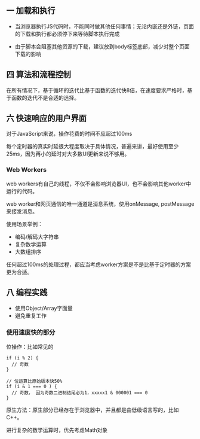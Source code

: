 
## 一 加载和执行

- 当浏览器执行JS代码时，不能同时做其他任何事情；无论内嵌还是外链，页面的下载和执行都必须停下来等待脚本执行完成

- 由于脚本会阻塞其他资源的下载，建议放到body标签底部，减少对整个页面下载的影响



## 四 算法和流程控制

在所有情况下，基于循环的迭代比基于函数的迭代快8倍，在速度要求严格时，基于函数的迭代不是合适的选择。



## 六 快速响应的用户界面

对于JavaScript来说，操作花费的时间不应超过100ms

每个定时器的真实时延很大程度取决于具体情况，普遍来讲，最好使用至少25ms，因为再小的延时对大多数UI更新来说不够用。

### Web Workers

web workers有自己的线程，不仅不会影响浏览器UI，也不会影响其他worker中运行的代码。

web worker和网页通信的唯一通道是消息系统，使用onMessage, postMessage来接发消息。

使用场景举例：
- 编码/解码大字符串
- 复杂数学运算
- 大数组排序

任何超过100ms的处理过程，都应当考虑worker方案是不是比基于定时器的方案更为合适。


## 八 编程实践

- 使用Object/Array字面量
- 避免重复工作

### 使用速度快的部分

位操作：比如常见的

```
if (i % 2) {
  // 奇数
}

// 位运算比原始版本快50%
if (i & 1 === 0 ) {
  // 奇数， 因为奇数二进制结尾必为1，xxxxx1 & 000001 === 0
}

```

原生方法：原生部分已经存在于浏览器中，并且都是由低级语言写的，比如C++。

进行复杂的数学运算时，优先考虑Math对象



